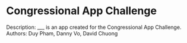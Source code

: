 # Congressional App Challenge

Description: ___ is an app created for the Congressional App Challenge.
Authors: Duy Pham, Danny Vo, David Chuong
